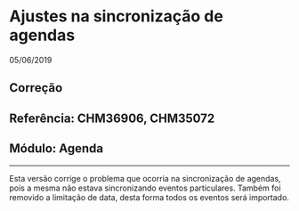 # Ajustes na sincronização de agendas
05/06/2019
## Correção
## Referência: CHM36906, CHM35072
## Módulo: Agenda
***

Esta versão corrige o problema que ocorria na sincronização de agendas, pois a mesma não estava sincronizando eventos particulares.
Também foi removido a limitação de data, desta forma todos os eventos será importado.